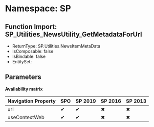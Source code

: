 # Namespace: SP

## Function Import: SP_Utilities_NewsUtility_GetMetadataForUrl

- ReturnType: SP.Utilities.NewsItemMetaData
- IsComposable: false
- IsBindable: false
- EntitySet: 

## Parameters

**Availability matrix**

Navigation Property | SPO | SP 2019 | SP 2016 | SP 2013
----------|-----|---------|---------|--------
url | ✔ | ✔ | ✖ | ✖
useContextWeb | ✔ | ✔ | ✖ | ✖
